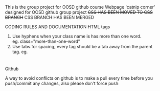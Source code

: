 This is the group project for OOSD github course
Webpage 'catnip corner' designed for OOSD github group project
~~CSS HAS BEEN MOVED TO CSS BRANCH~~
CSS BRANCH HAS BEEN MERGED

CODING RULES AND DOCUMENTATION
HTML tags
1. Use hyphens when your class name is has more than one word.  
   eg. class="more-than-one-word"
2. Use tabs for spacing, every tag should be a tab away from the parent tag.
    eg. <div>
          <h1></h1>
        </div>

Github

A way to avoid conflicts on github is to make a pull every time before you
push/commit any changes, also please don't force push
